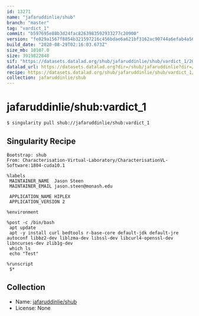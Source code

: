 ```yaml
---
id: 13271
name: "jafaruddinlie/shub"
branch: "master"
tag: "vardict_1"
commit: "b597695e88b3d24fac8263983592933277c20900"
version: "fe829a1567f8854b321597216c456bdae6a621bf3162ac90744a6efab4a56229"
build_date: "2020-08-29T02:16:03.673Z"
size_mb: 10107.0
size: 3919822848
sif: "https://datasets.datalad.org/shub/jafaruddinlie/shub/vardict_1/2020-08-29-b597695e-fe829a15/fe829a1567f8854b321597216c456bdae6a621bf3162ac90744a6efab4a56229.sif"
datalad_url: https://datasets.datalad.org?dir=/shub/jafaruddinlie?dir=/shub/vardict_1/2020-08-29-b597695e-fe829a15/
recipe: https://datasets.datalad.org/shub/jafaruddinlie/shub/vardict_1/2020-08-29-b597695e-fe829a15/Singularity
collection: jafaruddinlie/shub
---
```


# jafaruddinlie/shub:vardict_1

```bash
$ singularity pull shub://jafaruddinlie/shub:vardict_1
```

## Singularity Recipe

```singularity
Bootstrap: shub
From: Characterisation-Virtual-Laboratory/CharacterisationVL-Software:1804-cuda10.1

%labels
 MAINTAINER_NAME  Jason Steen
 MAINTAINER_EMAIL jason.steen@monash.edu

 APPLICATION_NAME HIPLEX
 APPLICATION_VERSION 2

%environment

%post -c /bin/bash
 apt update
 apt -y install curl bedtools r-base-core default-jdk default-jre autoconf libbz2-dev liblzma-dev libssl-dev libcurl4-openssl-dev libncurses-dev zlib1g-dev
 which ls
 echo "Test"

%runscript 
 $*
```

## Collection

 - Name: [jafaruddinlie/shub](https://github.com/jafaruddinlie/shub)
 - License: None

